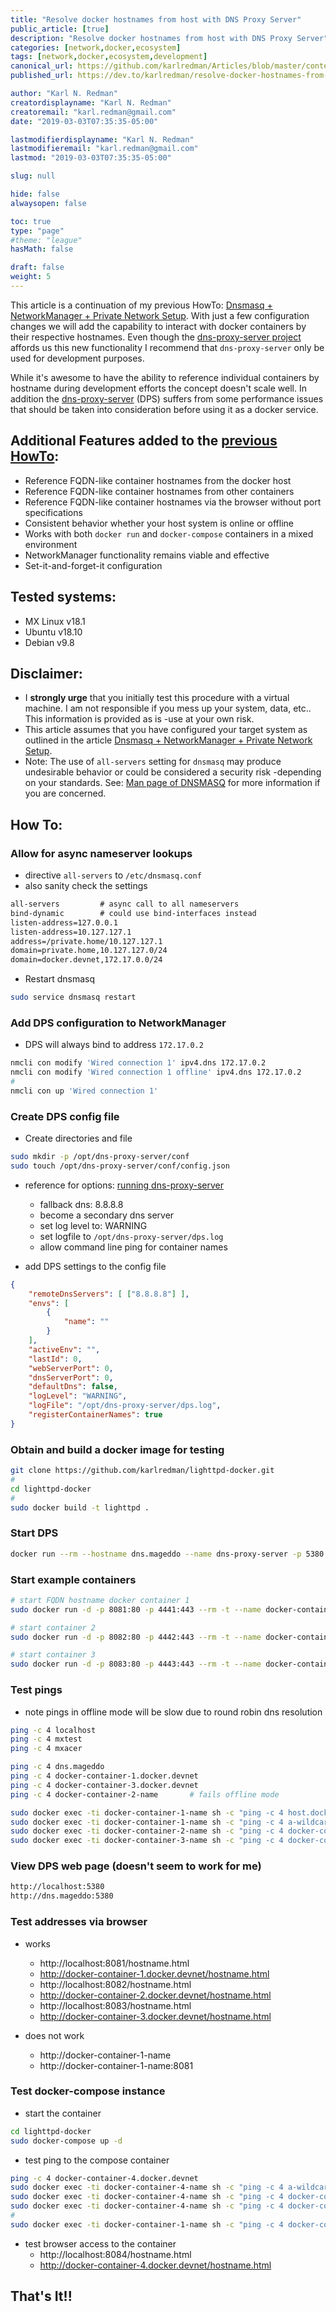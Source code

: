 ```yaml
---
title: "Resolve docker hostnames from host with DNS Proxy Server"
public_article: [true]
description: "Resolve docker hostnames from host with DNS Proxy Server"
categories: [network,docker,ecosystem]
tags: [network,docker,ecosystem,development]
canonical_url: https://github.com/karlredman/Articles/blob/master/content/dev.to/docker_hostnames_from_host.md
published_url: https://dev.to/karlredman/resolve-docker-hostnames-from-host-with-dns-proxy-server-1d08

author: "Karl N. Redman"
creatordisplayname: "Karl N. Redman"
creatoremail: "karl.redman@gmail.com"
date: "2019-03-03T07:35:35-05:00"

lastmodifierdisplayname: "Karl N. Redman"
lastmodifieremail: "karl.redman@gmail.com"
lastmod: "2019-03-03T07:35:35-05:00"

slug: null

hide: false
alwaysopen: false

toc: true
type: "page"
#theme: "league"
hasMath: false

draft: false
weight: 5
---
```


This article is a continuation of my previous HowTo: [Dnsmasq + NetworkManager + Private Network Setup](https://dev.to/karlredman/dnsmasq--networkmanager--private-network-setup-258l). With just a few configuration changes we will add the capability to interact with docker containers by their respective hostnames. Even though the [dns-proxy-server project](https://github.com/mageddo/dns-proxy-server) affords us this new functionality I recommend that `dns-proxy-server` only be used for development purposes.

While it's awesome to have the ability to reference individual containers by hostname during development efforts the concept doesn't scale well. In addition the [dns-proxy-server](https://github.com/mageddo/dns-proxy-server) (DPS) suffers from some performance issues that should be taken into consideration before using it as a docker service.

## Additional Features added to the [previous HowTo](https://dev.to/karlredman/dnsmasq--networkmanager--private-network-setup-258l):

* Reference FQDN-like container hostnames from the docker host
* Reference FQDN-like container hostnames from other containers
* Reference FQDN-like container hostnames via the browser without port specifications
* Consistent behavior whether your host system is online or offline
* Works with both `docker run` and `docker-compose` containers in a mixed environment
* NetworkManager functionality remains viable and effective
* Set-it-and-forget-it configuration

## Tested systems:

* MX Linux v18.1
* Ubuntu v18.10
* Debian v9.8

## Disclaimer:

* I **strongly urge** that you initially test this procedure with a virtual machine. I am not responsible if you mess up your system, data, etc.. This information is provided as is -use at your own risk.
* This article assumes that you have configured your target system as outlined in the article [Dnsmasq + NetworkManager + Private Network Setup](https://dev.to/karlredman/dnsmasq--networkmanager--private-network-setup-258l).
* Note: The use of `all-servers` setting for `dnsmasq` may produce undesirable behavior or could be considered a security risk -depending on your standards. See: [Man page of DNSMASQ](http://www.thekelleys.org.uk/dnsmasq/docs/dnsmasq-man.html) for more information if you are concerned.

## How To:

### Allow for async nameserver lookups

* directive `all-servers` to `/etc/dnsmasq.conf`
* also sanity check the settings

```txt
all-servers         # async call to all nameservers
bind-dynamic        # could use bind-interfaces instead
listen-address=127.0.0.1
listen-address=10.127.127.1
address=/private.home/10.127.127.1
domain=private.home,10.127.127.0/24
domain=docker.devnet,172.17.0.0/24
```

* Restart dnsmasq

```sh
sudo service dnsmasq restart
```

### Add DPS configuration to NetworkManager

* DPS will always bind to address `172.17.0.2`

```sh
nmcli con modify 'Wired connection 1' ipv4.dns 172.17.0.2
nmcli con modify 'Wired connection 1 offline' ipv4.dns 172.17.0.2
#
nmcli con up 'Wired connection 1'
```

### Create DPS config file

* Create directories and file

```sh
sudo mkdir -p /opt/dns-proxy-server/conf
sudo touch /opt/dns-proxy-server/conf/config.json
```

* reference for options: [running dns-proxy-server](https://mageddo.github.io/dns-proxy-server/docs/running.html)
    * fallback dns: 8.8.8.8
    * become a secondary dns server
    * set log level to: WARNING
    * set logfile to `/opt/dns-proxy-server/dps.log`
    * allow command line ping for container names

* add DPS settings  to the config file

```json
{
	"remoteDnsServers": [ ["8.8.8.8"] ],
	"envs": [
		{
			"name": ""
		}
	],
	"activeEnv": "",
	"lastId": 0,
	"webServerPort": 0,
	"dnsServerPort": 0,
	"defaultDns": false,
	"logLevel": "WARNING",
	"logFile": "/opt/dns-proxy-server/dps.log",
	"registerContainerNames": true
}
```

### Obtain and build a docker image for testing

```sh
git clone https://github.com/karlredman/lighttpd-docker.git
#
cd lighttpd-docker
#
sudo docker build -t lighttpd .
```

### Start DPS

```sh
docker run --rm --hostname dns.mageddo --name dns-proxy-server -p 5380:5380 -v /opt/dns-proxy-server/conf:/app/conf -v /var/run/docker.sock:/var/run/docker.sock -v /etc/resolv.conf:/etc/resolv.conf defreitas/dns-proxy-server
```

### Start example containers

```sh
# start FQDN hostname docker container 1
sudo docker run -d -p 8081:80 -p 4441:443 --rm -t --name docker-container-1-name -h docker-container-1.docker.devnet --net docker.devnet  lighttpd

# start container 2
sudo docker run -d -p 8082:80 -p 4442:443 --rm -t --name docker-container-2-name -h docker-container-2.docker.devnet --net docker.devnet lighttpd

# start container 3
sudo docker run -d -p 8083:80 -p 4443:443 --rm -t --name docker-container-3-name -h docker-container-3.docker.devnet --net docker.devnet lighttpd
```

### Test pings

* note pings in offline mode will be slow due to round robin dns resolution

```sh
ping -c 4 localhost
ping -c 4 mxtest
ping -c 4 mxacer

ping -c 4 dns.mageddo
ping -c 4 docker-container-1.docker.devnet
ping -c 4 docker-container-3.docker.devnet
ping -c 4 docker-container-2-name       # fails offline mode

sudo docker exec -ti docker-container-1-name sh -c "ping -c 4 host.docker"
sudo docker exec -ti docker-container-1-name sh -c "ping -c 4 a-wildcard.private.home"
sudo docker exec -ti docker-container-2-name sh -c "ping -c 4 docker-container-3-name"
sudo docker exec -ti docker-container-3-name sh -c "ping -c 4 docker-container-1.docker.devnet"
```

### View DPS web page (doesn't seem to work for me)

```sh
http://localhost:5380
http://dns.mageddo:5380
```

### Test addresses via browser

* works
    * http://localhost:8081/hostname.html
    * http://docker-container-1.docker.devnet/hostname.html
    * http://localhost:8082/hostname.html
    * http://docker-container-2.docker.devnet/hostname.html
    * http://localhost:8083/hostname.html
    * http://docker-container-3.docker.devnet/hostname.html

* does not work
    * http://docker-container-1-name
    * http://docker-container-1-name:8081

### Test docker-compose instance

* start the container

```sh
cd lighttpd-docker
sudo docker-compose up -d
```

* test ping to the compose container

```sh
ping -c 4 docker-container-4.docker.devnet
sudo docker exec -ti docker-container-4-name sh -c "ping -c 4 a-wildcard.private.home"
sudo docker exec -ti docker-container-4-name sh -c "ping -c 4 docker-container-3-name"
sudo docker exec -ti docker-container-4-name sh -c "ping -c 4 docker-container-1.docker.devnet"
#
sudo docker exec -ti docker-container-1-name sh -c "ping -c 4 docker-container-4.docker.devnet"
```

* test browser access to the container
    * http://localhost:8084/hostname.html
    * http://docker-container-4.docker.devnet/hostname.html


## That's It!!
